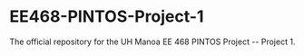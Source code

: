 # EE468-PINTOS-Project-1
The official repository for the UH Manoa EE 468 PINTOS Project -- Project 1.
